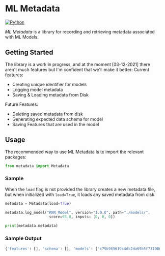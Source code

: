 # ML Metadata

[![Python](https://img.shields.io/badge/python%20-3.7%7C3.8-blue)](https://github.com/alhajee/ml-medatada)

*ML Metadata* is a library for recording and retrieving metadata
associated with ML Models.

## Getting Started

The library is a work in progress, and at the moment [03-12-2021] there aren't much features but 
I'm confident that we'll make it better:
Current features:
+ Creating unique identifier for models
+ Logging model metadata
+ Saving & Loading metadata from Disk

Future Features:
+ Deleting saved metadata from disk
+ Generating expected data schema for model
+ Saving Features that are used in the model

## Usage

The recommended way to use ML Metadata is to import the relevant packages:

```python
from metadata import Metadata
```

### Sample

When the `load` flag is not provided the library creates a new metadata file, but when initialized
with `load=True`, it loads any saved metadata from disk.

```python
metadata = Metadata(load=True)

metadata.log_model("RNN Model", version="1.0.0", path="./models/", 
                    score=93.8, inputs= [0, 0, 0])

print(metadata.metadata)
```

### Sample Output
```python
{'features': [], 'schema': [], 'models': {'c79b989619c4db2da69b5f731980a56f': {'name': 'RNN Model', 'version': '1.0.0', 'path': './models/', 'score': 93.8, 'inputs': [0, 0, 0]}}}
```
